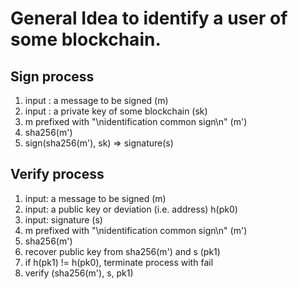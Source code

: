 # General Idea to identify a user of some blockchain.


## Sign process

1. input : a message to be signed (m)
1. input : a private key of some blockchain (sk)
1. m prefixed with "\nidentification common sign\n" (m')
1. sha256(m')
1. sign(sha256(m'), sk) => signature(s)

## Verify process

1. input: a message to be signed (m)
1. input: a public key or deviation (i.e. address) h(pk0)
1. input: signature (s)
1. m prefixed with "\nidentification common sign\n" (m')
1. sha256(m')
1. recover public key from sha256(m') and s (pk1)
1. if h(pk1) != h(pk0), terminate process with fail
1. verify (sha256(m'), s, pk1)

